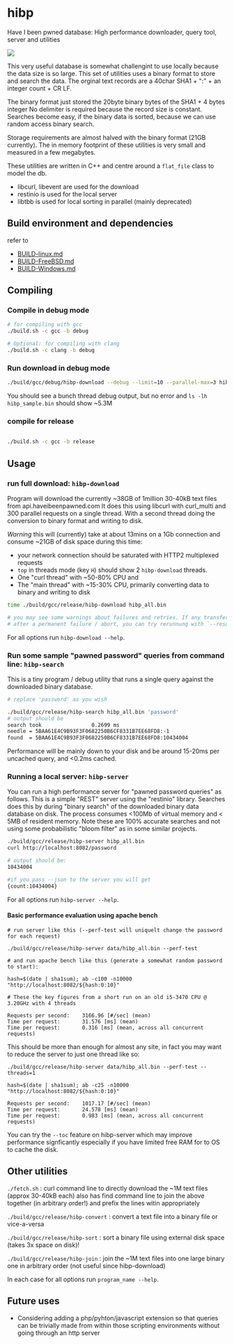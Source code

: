 # hibp

Have I been pwned database: High performance downloader, query tool, server and utilities

![](https://github.com/oschonrock/hibp/blob/main/media/download.gif)

This very useful database is somewhat challengint to use locally because the data size is so large. 
This set of utilities uses a binary format to store and search the data. The orginal text records are a 
40char SHA1 + ":" + an integer count + CR LF.

The binary format just stored the 20byte binary bytes of the SHA1 + 4 bytes integer
No delimiter is required because the record size is constant. Searches become easy, if the binary data is sorted, 
because we can use random access binary search.

Storage requirements are almost halved with the binary format (21GB currently). The in memory footprint of these 
utilities is very small and measured in a few megabytes.

These utilities are written in C++ and centre around a `flat_file` class to model the db. 
- libcurl, libevent are used for the download
- restinio is used for the local server
- libtbb is used for local sorting in parallel (mainly deprecated)

## Build environment and dependencies

refer to 

- [BUILD-linux.md](BUILD-linux.md)
- [BUILD-FreeBSD.md](BUILD-FreeBSD.md)
- [BUILD-Windows.md](BUILD-Windows.md)

## Compiling

### Compile in debug mode
```bash
# for compiling with gcc
./build.sh -c gcc -b debug

# Optional: for compiling with clang
./build.sh -c clang -b debug

```

### Run download in debug mode 
```bash
./build/gcc/debug/hibp-download --debug --limit=10 --parallel-max=3 hibp_sample.bin
```
You should see a bunch thread debug output, but no error and  `ls -lh hibp_sample.bin` should show ~5.3M

### compile for release
```bash

./build.sh -c gcc -b release
```

## Usage

### run full download: `hibp-download`
Program will download the currently ~38GB of 1million 30-40kB text files from api.haveibeenpawned.com 
It does this using libcurl with curl_multi and 300 parallel requests on a single thread.
With a second thread doing the conversion to binary format and writing to disk.

*Warning* this will (currently) take at about 13mins on a 1Gb connection and consume ~21GB of disk space
during this time:
- your network connection should be saturated with HTTP2 multiplexed requests
- `top` in threads mode (key `H`) should show 2 `hibp-download` threads.
- One "curl thread" with ~50-80% CPU and
- The "main thread" with ~15-30% CPU, primarily converting data to binary and writing to disk

```bash
time ./build/gcc/release/hibp-download hibp_all.bin

# you may see some warnings about failures and retries. If any transfers fails after 10 retries, programme will abort.
# after a permanent failure / abort, you can try rerunnung with `--resume` 
```

For all options run `hibp-download --help`.

### Run some sample "pawned password" queries from command line: `hibp-search`

This is a tiny program / debug utility that runs a single query against the downloaded binary database.

```bash
# replace 'password' as you wish

./build/gcc/release/hibp-search hibp_all.bin 'password'
# output should be 
search took                0.2699 ms
needle = 5BAA61E4C9B93F3F0682250B6CF8331B7EE68FD8:-1
found  = 5BAA61E4C9B93F3F0682250B6CF8331B7EE68FD8:10434004
```
Performance will be mainly down to your disk and be around 15-20ms per uncached query, and <0.2ms cached.

### Running a local server: `hibp-server`

You can run a high performance server for "pawned password queries" as follows. 
This is a simple "REST" server using the "restinio" library.
Searches does this by during "binary search" of the downloaded binary data database on disk. 
The process consumes <100Mb of virtual memory and < 5MB of resident memory. 
Note these are 100% accurate searches and not using some probabilistic "bloom filter" as in some similar projects.

```bash
./build/gcc/release/hibp-server hibp_all.bin
curl http://localhost:8082/password

# output should be:
10434004

#if you pass --json to the server you will get
{count:10434004}
```

For all options run `hibp-server --help`.

#### Basic performance evaluation using apache bench

```
# run server like this (--perf-test will uniquelt change the password for each request)

./build/gcc/release/hibp-server data/hibp_all.bin --perf-test

# and run apache bench like this (generate a somewhat random password to start):

hash=$(date | sha1sum); ab -c100 -n10000 "http://localhost:8082/${hash:0:10}"

# These the key figures from a short run on an old i5-3470 CPU @ 3.20GHz with 4 threads

Requests per second:    3166.96 [#/sec] (mean)
Time per request:       31.576 [ms] (mean)
Time per request:       0.316 [ms] (mean, across all concurrent requests)
```

This should be more than enough for almost any site, in fact you may want to reduce the server to just one thread like so:

```
./build/gcc/release/hibp-server data/hibp_all.bin --perf-test --threads=1

hash=$(date | sha1sum); ab -c25 -n10000 "http://localhost:8082/${hash:0:10}"

Requests per second:    1017.17 [#/sec] (mean)
Time per request:       24.578 [ms] (mean)
Time per request:       0.983 [ms] (mean, across all concurrent requests)
```

You can try the `--toc` feature on hibp-server which may improve
performance signficantly especially if you have limited free RAM for
to OS to cache the disk.


## Other utilities

`./fetch.sh` : curl command line to directly download the ~1M text files (approx 30-40kB each)
               also has find command line to join the above together (in arbitrary order!) and prefix the lines witin appropriately

`./build/gcc/release/hibp-convert` : convert a text file into a binary file or vice-a-versa

`./build/gcc/release/hibp-sort`    : sort a binary file using external disk space (takes 3x space on disk)!

`./build/gcc/release/hibp-join`    : join the ~1M text files into one large binary one in arbitrary order (not useful since hibp-download)

In each case for all options run `program_name --help`.

## Future uses

- Considering adding a php/pyhton/javascript extension so that queries
  can be trivially made from within those scripting environments
  without going through an http server
